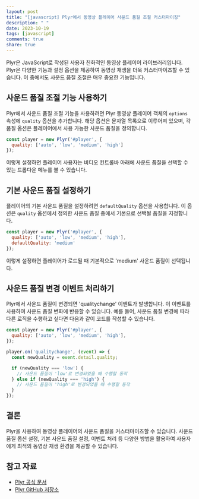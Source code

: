 ```yaml
---
layout: post
title: "[javascript] Plyr에서 동영상 플레이어 사운드 품질 조절 커스터마이징"
description: " "
date: 2023-10-19
tags: [javascript]
comments: true
share: true
---
```


Plyr은 JavaScript로 작성된 사용자 친화적인 동영상 플레이어 라이브러리입니다. Plyr은 다양한 기능과 설정 옵션을 제공하여 동영상 재생을 더욱 커스터마이즈할 수 있습니다. 이 중에서도 사운드 품질 조절은 매우 중요한 기능입니다.

## 사운드 품질 조절 기능 사용하기

Plyr에서 사운드 품질 조절 기능을 사용하려면 Plyr 동영상 플레이어 객체의 `options` 속성에 `quality` 옵션을 추가합니다. 해당 옵션은 문자열 목록으로 이루어져 있으며, 각 품질 옵션은 플레이어에서 사용 가능한 사운드 품질을 정의합니다.

```javascript
const player = new Plyr('#player', {
  quality: ['auto', 'low', 'medium', 'high']
});
```

이렇게 설정하면 플레이어 사용자는 비디오 컨트롤바 아래에 사운드 품질을 선택할 수 있는 드롭다운 메뉴를 볼 수 있습니다.

## 기본 사운드 품질 설정하기

플레이어의 기본 사운드 품질을 설정하려면 `defaultQuality` 옵션을 사용합니다. 이 옵션은 `quality` 옵션에서 정의한 사운드 품질 중에서 기본으로 선택될 품질을 지정합니다.

```javascript
const player = new Plyr('#player', {
  quality: ['auto', 'low', 'medium', 'high'],
  defaultQuality: 'medium'
});
```

이렇게 설정하면 플레이어가 로드될 때 기본적으로 'medium' 사운드 품질이 선택됩니다.

## 사운드 품질 변경 이벤트 처리하기

Plyr에서 사운드 품질이 변경되면 'qualitychange' 이벤트가 발생합니다. 이 이벤트를 사용하여 사운드 품질 변화에 반응할 수 있습니다. 예를 들어, 사운드 품질 변경에 따라 다른 로직을 수행하고 싶다면 다음과 같이 코드를 작성할 수 있습니다.

```javascript
const player = new Plyr('#player', {
  quality: ['auto', 'low', 'medium', 'high'],
});

player.on('qualitychange', (event) => {
  const newQuality = event.detail.quality;

  if (newQuality === 'low') {
    // 사운드 품질이 'low'로 변경되었을 때 수행할 동작
  } else if (newQuality === 'high') {
    // 사운드 품질이 'high'로 변경되었을 때 수행할 동작
  }
});
```

## 결론

Plyr을 사용하여 동영상 플레이어의 사운드 품질을 커스터마이즈할 수 있습니다. 사운드 품질 옵션 설정, 기본 사운드 품질 설정, 이벤트 처리 등 다양한 방법을 활용하여 사용자에게 최적의 동영상 재생 환경을 제공할 수 있습니다.

## 참고 자료
- [Plyr 공식 문서](https://plyr.io/)
- [Plyr GitHub 저장소](https://github.com/sampotts/plyr)